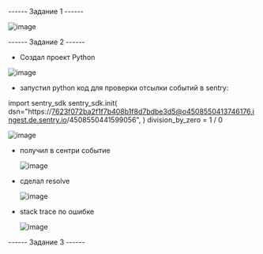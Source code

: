------ Задание 1 ------     

 ![image](https://github.com/user-attachments/assets/3fe85be5-2d9b-4122-a5e2-2ca4987a6d97)   
 

------ Задание 2 ------

- Создал проект Python
  
![image](https://github.com/user-attachments/assets/6d6feb69-da9e-4e62-9cef-ed071dd1d789)

- запустил python код для проверки отсылки событий в sentry:

import sentry_sdk
sentry_sdk.init(
    dsn="https://7623f072ba2f1f7b408b1f8d7bdbe3d5@o4508550413746176.ingest.de.sentry.io/4508550441599056",
)
division_by_zero = 1 / 0

![image](https://github.com/user-attachments/assets/666436eb-8107-4c05-856f-9f8591fb5316)


- получил в сентри событие
 
  ![image](https://github.com/user-attachments/assets/0db03290-61f0-437a-8e2f-2452bb8bc5c9)

- сделал resolve
   
    ![image](https://github.com/user-attachments/assets/2a7544d3-6179-4f59-81e5-2b55b4107f8f)

- stack trace по ошибке

  ![image](https://github.com/user-attachments/assets/9a854460-d8df-4e30-8dac-c5b532e40d39)


------ Задание 3 ------
  


